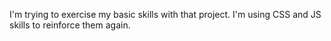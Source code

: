 I'm trying to exercise my basic skills with that project. I'm using CSS and JS skills to reinforce them again.
